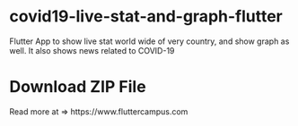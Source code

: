 # covid19-live-stat-and-graph-flutter
Flutter App to show live stat world wide of very country, and show graph as well. It also shows news related to COVID-19

<h1>Download ZIP File</h1>
Read more at => https://www.fluttercampus.com
